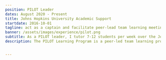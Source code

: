 ```yaml
---
position: PILOT Leader
dates: August 2020 - Present
title: Johns Hopkins University Academic Support
startdate: 2016-10-01
tagline: act as a captain and facilitate peer-lead team learning meetings 
banner: /assets/images/experience/pilot.png
subtitle: As a PILOT leader, I tutor 7-12 students per week over the Johns Hopkins University course Calculus I (AS.110.108) through hand-made lesson plans and problem sets. 
description: The PILOT Learning Program is a peer-led team learning program where  students are organized into study teams consisting of 6-10 members who meet weekly to work problems together. A trained student leader acts as captain and facilitates the meetings. PILOT aims to help students make a smooth transition to college life both academically and socially. More importantly, PILOT aims to actively teach and demonstrate how collaborative learning uses contributions from individuals to benefit a group.


---
```


<!-- 
## Co-Founder @ UBC Hacks; Co-Director of LHD @ nwPlus

Early on in our university lives, Charmaine and I had the crazy idea of starting <a href="https://www.facebook.com/ubchacks/">UBC Hacks</a> at our school to share our love of hackathons and desire to increase the approachability of such events in the community. 

On December 1st, 2018, we were excited to host our <mark>third annual UBC Local Hack Day</mark>, which became the <a href="https://twitter.com/MLHacks/status/1069001840568803329">largest LHD in North America</a>!

Keep on reading to learn about my experience!

### Local Hack Day 2016 & 2017

We saw the call for organizers on the Major League Hacking website around the middle of October 2016, giving us 1.5 months to put together our first event. As a two person team, organizing an event for the first time, it was a really stressful, but informative, experience. 

I used my previous experience in designing graphics to quickly whip up some <mark>branding and marketing materials</mark> for the event, and these were implemented into our social media, print marketing, and website. We were also able to print my designs into custom stickers! This was a great learning experience for me to strengthen my design concepts (and I think I improved a lot from 2016 to 2017 😉).

![UBC LHD16](/assets/images/experience/lhd2016.jpg)
<div class="caption">Local Hack Day 2016 branding; designed by me</div>
![UBC LHD17](/assets/images/experience/lhd2017.png)
<div class="caption">Local Hack Day 2017 branding; designed by me</div>

The two of us also reached out to companies to <mark>search for sponsors</mark>. In 2017, I designed and put together a sponsorship package, which improved our sponsor search by a great amount. Over the years, we've worked with great companies and organizations such as <a href="https://ttt.studio/">TTT Studios</a>, <a href="https://www.microsoft.com/en-ca">Microsoft</a>, <a href="https://www.sap.com/canada/index.html">SAP</a>, <a href="https://slack.com/">Slack</a>, and <a href="https://www.athinkingape.com/">A Thinking Ape</a>.

### Local Hack Day 2018

In 2018, we joined with the team behind <a href="https://www.nwhacks.io/">nwHacks</a> under the name nwPlus. As two people, there was only so much that we could do; as nwPlus, we're a 34-person AMS student club, allowing us to delegate tasks and share responsibilities. We also welcomed Allison into our team, and we are so lucky to have her: she's amazing and fully understands our mission statement, and much of this year's event success can be attributed to her.

Merging two organizations is no small feat, and it came with lots of hiccups along the way. I had to learn to <mark>let go of the small details</mark>, and <mark>focus on my goals</mark> for the organization. Although I was in charge of design in the previous years, the nwPlus design team did an incredible job of making a cohesive set of designs for our promotional materials and website, allowing me to work on the actual logistics for the event.

![UBC LHD18](/assets/images/experience/lhd2018.png)
<div class="caption">Local Hack Day 2018 branding; designed by Sherry and the nwPlus design team</div>

Over <mark>350 students</mark> attended LHD 2018, and there were over <mark>40 teams of hackers who demoed</mark> to the audience and our judges.

Organizing this event was one of the most stressful parts of the semester. I was really worried about giving hackers a good experience. Although not everything went according to plan the day-of, I think that we still achieved so much, and I am proud to have organized this with the nwPlus fam! One of the most difficult aspects was balancing the nature of Local Hack Day with physical constraints – we wanted to include everyone and let everyone participate, but space and budget made this a very difficult thing. Now that it's over, I already have a list of things that could be improved for the future, and I can't wait to start working on making next year's UBC Local Hack Day even better than this one.

You can learn more about our 2018 LHD event at the following:
- [Behind North America's Largest Local Hack Day](https://medium.com/nwplusubc/lhd-2018-recap-11cb7cfb9b6f) (Medium)
- [Local Hack Day UBC provides beginner-friendly hackathon experience](https://www.ubyssey.ca/science/ubc-local-hack-day/) (The Ubyssey)
- [Looking back on MLH Local Hack Day 2018](https://stories.mlh.io/looking-back-on-mlh-local-hack-day-b11c2b9b1b78) (Medium - Major League Hacking)

Hearing the feedback and comments from so many people saying that we gave them the opportunity to push themselves beyond their comfort zones and realize how much they can accomplish really gives me such a huge dose of happiness.

It was so shocking and incredible to find out that we were the largest Local Hack Day in North America. From 230 applicants in our first year to 763 applicants this year, it has been an incredible experience to witness the growth of this community at UBC. It’s very near and dear to my heart that we have been able to give this experience to so many participants — especially many beginners and first time hackers.

The passion and enthusiasm of our community to learn, build, and share never ceases to amaze me. I can't wait to see what the future years will bring.
-->